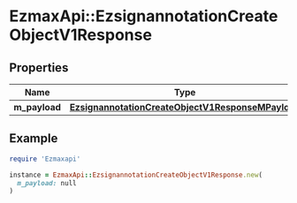 # EzmaxApi::EzsignannotationCreateObjectV1Response

## Properties

| Name | Type | Description | Notes |
| ---- | ---- | ----------- | ----- |
| **m_payload** | [**EzsignannotationCreateObjectV1ResponseMPayload**](EzsignannotationCreateObjectV1ResponseMPayload.md) |  |  |

## Example

```ruby
require 'Ezmaxapi'

instance = EzmaxApi::EzsignannotationCreateObjectV1Response.new(
  m_payload: null
)
```

